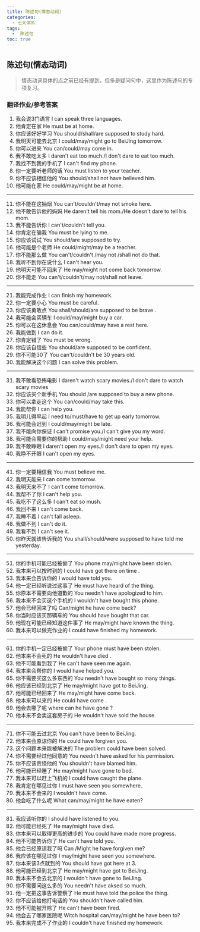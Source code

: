 ```yaml
---
title: 陈述句(情态动词)
categories:
  - 七大体系
tags:
  -  陈述句
toc: true 
---
```


## 陈述句(情态动词)

> 情态动词具体的点之前已经有提到，但多是疑问句中，这里作为陈述句的专项复习。

### 翻译作业/参考答案

1. 我会说3门语言 I can speak three languages.
2. 他肯定在家 He must be at home.
3. 你应该好好学习 You should/shall/are supposed to study hard.
4. 我明天可能去北京 I could/may/might go to BeiJing tomorrow.
5. 你可以进来 You can/could/may come in.
6. 我不敢吃太多 I daren't eat too much./I don't dare to eat too much.	
7. 我找不到我的手机了 I can't find my phone.
8. 你一定要听老师的话 You must listen to your teacher. 
9.  你不应该相信他的 You should/shall not have  believed  him.
10. 他可能在家 He could/may/might be at home.

---

11. 你不能在这抽烟 You can't/couldn't/may not smoke here.
12. 他不敢告诉他的妈妈  He daren't tell his mom./He doesn't dare to tell his mom.		
13. 我不能告诉你 I can't/couldn't tell you.
14. 你肯定在骗我 You must be lying to me.
15. 你应该试试 You should/are supposed to try.
16. 他可能是个老师 He could/might/may be a teacher.
17. 你不能那么做 You can't/couldn't /may not /shall not do that.
18. 我听不到你在说什么 I can't hear you.
19. 他明天可能不回来了 He may/might not come back tomorrow.
20. 你不能走 You can't/couldn't/may not/shall not leave.

---

21. 我能完成作业 I can finish my homework.
22. 你一定要小心 You must be careful.
23. 你应该勇敢点 You shall/should/are supposed to  be brave	.
24. 我可能会买辆车 I could/may/might buy a car.
25. 你可以在这休息会 You can/could/may have a  rest here. 
26. 我能做到 I can do it.
27. 你肯定错了 You must be wrong.
28. 你应该自信些 You should/are supposed to be confident.
29. 你不可能30了  You can't/couldn't be 30 years old.
30. 我能解决这个问题 I can solve this problem.


----

31. 我不敢看恐怖电影 I daren't watch scary movies./I don't dare to watch scary movies
32. 你应该买个新手机 You should /are supposed to buy a new phone.
33. 你可以拿走这个 You can/could/may take this.
34. 我能帮你 I can help you.
35. 我明儿得早起 I need to/must/have to get up early tomorrow.
36. 我可能会迟到 I could/may/might be late.
37. 我不能向你保证 I can't  promise  you./I can't give you my word.		
38. 我可能会需要你的帮助 I could/may/might need your help.
39. 我不敢睁眼 I daren't open my eyes./I don't dare to open my eyes.		
40. 我睁不开眼 I can't open my eyes.


----

41. 你一定要相信我 You must believe me.
42. 我明天能来 I can come  tomorrow.
43. 我明天来不了 I can't come  tomorrow.
44. 我帮不了你 I can't help you.
45. 我吃不了这么多 I can't eat so mush.
46. 我回不来 I can't come back.
47. 我睡不着 I can't fall asleep.
48. 我做不到 I can't do it.
49. 我看不到 I can't see it.
50. 你昨天就该告诉我的 You shall/should/were supposed to have told me yesterday.

----



51. 你的手机可能已经被偷了  You phone may/might have been stolen.
52. 我本来可以按时到的 I could have got there on time	.
53. 我本来会告诉你的 I would have told  you.
54. 他一定已经听说过这事了 He must have heard of the thing.
55. 你原本不需要向他道歉的 You needn't have apologized to him.
56. 我本来不会买这个手机的 I wouldn't have bought this phone.
57. 他会已经回来了吗 Can/might he have come back?
58. 你当时应该买那辆车的 You should have bought that car.
59. 他现在可能已经知道这件事了  He may/might have known the thing.
60. 我本来可以做完作业的 I could have finished my homework.


---

61. 你的手机一定已经被偷了  Your phone must have been stolen.
62. 他本来不会死的  He wouldn't have died .
63. 他不可能看到我了 He can't have seen me again.
64. 我本来会帮你的 I would have helped you.
65. 你不需要买这么多东西的 You needn't have bought  so many  things.
66. 他应该已经到北京了 He may/might have got to BeiJing.
67. 他可能已经回来了 He may/might have come back.
68. 他本来可以来的 He could have come .
69. 他会去哪了呢 where can he have gone ?
70. 他本来不会卖这套房子的 He wouldn't have sold the house.
		
----

71.  你不可能去过北京 You can't have been to BeiJing.
72. 他本来会原谅你的   He could have forgiven you.
73. 这个问题本来能被解决的 The problem could have been solved.
74. 你不需要经过他同意的 You needn't have asked for his permission.
75. 你不应该责怪他的 You shouldn't have blamed him.
76. 他可能已经睡了 He may/might have gone to bed.
77. 我本来可以赶上飞机的 I could have caught the plane.
78. 我肯定在哪见过你 I must have seen you somewhere.
79. 我本来不会来的 I wouldn't have come.
80. 他会吃了什么呢 What can/may/might he have  eaten?
				
	
---

81. 我应该听你的  I should have listened to you.
82. 他可能已经死了 He may/might have died.
83. 你本来可以取得更高的进步的 You could have made more progress.
84. 他不可能告诉你了 He can't have told you.
85. 他会已经原谅我了吗 Can /Might he have forgiven me?
86. 我应该在哪见过你 I may/might have seen you somewhere.
87. 你本来该3点就到的 You should have got here at 3.
88. 他可能已经到北京了 He may/might have got to BeiJing.
89. 我本来不会去北京的 I wouldn't have gone to BeiJing.
90. 你不需要问这么多的 You needn't have aksed so much.
91. 他一定把这事告诉警察了 He must have told the police the thing.
92. 你不应该给他打电话的 You shouldn't have called him.
93. 他不可能被开除了 He can't have been fired.
94. 他会去了哪家医院呢 Witch hospital can/may/might he have been to?
95. 我本来完成不了作业的 I couldn't have finished my homework.
